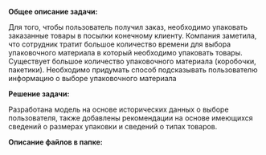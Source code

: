 **Общее описание задачи:**

Для того, чтобы пользователь получил
заказ, необходимо упаковать заказанные товары в посылки конечному клиенту.
Компания заметила, что сотрудник тратит большое количество времени для
выбора упаковочного материала в который необходимо упаковать товары.
Существует большое количество упаковочного материала (коробочки,
пакетики). Необходимо придумать способ подсказывать пользователю
информацию о выборе упаковочного материала

**Решение задачи:**

Разработана модель на основе исторических данных о выборе пользователя, также добавлены рекомендации на основе имеющихся сведений о размерах упаковки и сведений о типах товаров.

**Описание файлов в папке:**

